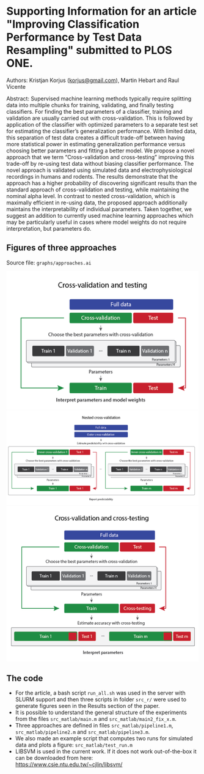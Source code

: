 # Supporting Information for an article "Improving Classification Performance by Test Data Resampling" submitted to PLOS ONE.

Authors: Kristjan Korjus (korjus@gmail.com), Martin Hebart and Raul Vicente

Abstract: Supervised machine learning methods typically require splitting data into multiple chunks for training, validating, and finally testing classifiers. For finding the best parameters of a classifier, training and validation are usually carried out with cross-validation. This is followed by application of the classifier with optimized parameters to a separate test set for estimating the classifier’s generalization performance. With limited data, this separation of test data creates a difficult trade-off between having more statistical power in estimating generalization performance versus choosing better parameters and fitting a better model. We propose a novel approach that we term “Cross-validation and cross-testing” improving this trade-off by re-using test data without biasing classifier performance. The novel approach is validated using simulated data and electrophysiological recordings in humans and rodents. The results demonstrate that the approach has a higher probability of discovering significant results than the standard approach of cross-validation and testing, while maintaining the nominal alpha level. In contrast to nested cross-validation, which is maximally efficient in re-using data, the proposed approach additionally maintains the interpretability of individual parameters. Taken together, we suggest an addition to currently used machine learning approaches which may be particularly useful in cases where model weights do not require interpretation, but parameters do.

## Figures of three approaches
Source file: `graphs/approaches.ai`

![Standard](final_figures/fig1.png)
![Nested](final_figures/fig2.png)
![Novel](final_figures/fig3.png)

## The code

* For the article, a bash script `run_all.sh` was used in the server with SLURM support and then three scripts in folder `src_r/` were used to generate figures seen in the Results section of the paper.
* It is possible to understand the general structure of the experiments from the files `src_matlab/main.m` and `src_matlab/main2_fix_x.m`.
* Three approaches are defined in files `src_matlab/pipeline1.m`, `src_matlab/pipeline2.m` and `src_matlab/pipeline3.m`.
* We also made an example script that computes two runs for simulated data and plots a figure: `src_matlab/test_run.m`
* LIBSVM is used in the current work. If it does not work out-of-the-box it can be downloaded from here: https://www.csie.ntu.edu.tw/~cjlin/libsvm/
